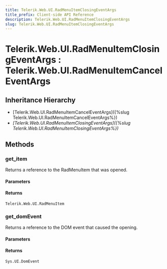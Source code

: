 ```yaml
---
title: Telerik.Web.UI.RadMenuItemClosingEventArgs
title_prefix: Client-side API Reference
description: Telerik.Web.UI.RadMenuItemClosingEventArgs
slug: Telerik.Web.UI.RadMenuItemClosingEventArgs
---
```


# Telerik.Web.UI.RadMenuItemClosingEventArgs : Telerik.Web.UI.RadMenuItemCancelEventArgs

## Inheritance Hierarchy

* [Telerik.Web.UI.RadMenuItemCancelEventArgs]({%slug Telerik.Web.UI.RadMenuItemCancelEventArgs%})
* *[Telerik.Web.UI.RadMenuItemClosingEventArgs]({%slug Telerik.Web.UI.RadMenuItemClosingEventArgs%})*


## Methods

###  get_item

Returns a reference to the RadMenuItem that was opened.

#### Parameters

#### Returns

`Telerik.Web.UI.RadMenuItem` 

### get_domEvent

Returns a reference to the DOM event that caused the opening.

#### Parameters

#### Returns

`Sys.UI.DomEvent` 

